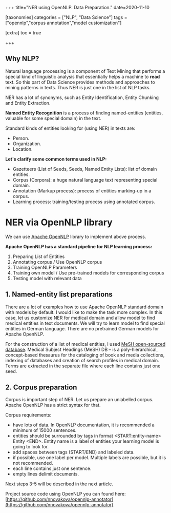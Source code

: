 +++
title="NER using OpenNLP. Data Preparation."
date=2020-11-10

[taxonomies]
categories = ["NLP", "Data Science"]
tags = ["opennlp","corpus annotation","model customization"]

[extra]
toc = true

+++

## Why NLP?

 Natural language processing is a component of Text Mining that performs a special kind of linguistic analysis that essentially helps a machine
to __read__ text. So this part of Data Science provides methods and approaches to mining patterns in texts. Thus NER is just one in the list of NLP tasks.
<!-- more -->
NER has a lot of synonyms, such as Entity Identification, Entity Chunking and Entity Extraction. 

**Named Entity Recognition** is a process of finding named-entities (entities, valuable for some special domain) in the text.

Standard kinds of entities looking for (using NER) in texts are:
- Person.
- Organization.
- Location.

__Let's clarify some common terms used in NLP:__

* Gazetteers (List of Seeds, Seeds, Named Entity Lists): list of domain entities. 
* Corpus (Corpora): a huge natural language text representing special domain.
* Annotation (Markup process): process of entities marking-up in a corpus.
* Learning process: training/testing process using annotated corpus.

# NER via OpenNLP library

We can use [Apache OpenNLP](https://opennlp.apache.org/) library to implement above process.

__Apache OpenNLP has a standard pipeline for NLP learning process:__
1) Preparing List of Entities
2) Annotating corpus / Use OpenNLP corpus
3) Training OpenNLP Parameters
4) Training own model / Use pre-trained models for corresponding corpus
5) Testing model with relevant data

## 1. Named-entity list preparations

There are a lot of examples how to use Apache OpenNLP standard domain with models by default. I would like to make the task more complex. In this case, let us
customize NER for medical domain and allow model to find medical entities in text documents.
We will try to learn model to find special entities in German language. There are no pretrained German models for Apache OpenNLP.

For the construction of a list of medical entities,  I used [MeSH open-sourced database](https://www.dimdi.de/dynamic/de/klassifikationen/weitere-klassifikationen-und-standards/mesh/index.html).
Medical Subject Headings (MeSH) DB – is a poly-hierarchical, concept-based thesaurus for the cataloging of book and media collections, indexing of databases and creation of search profiles in medical domain. Terms are extracted in the separate file where each line contains just one seed.

## 2. Corpus preparation

Corpus is important step of NER. Let us prepare an unlabelled corpus. Apache OpenNLP has a strict syntax for that. 

Corpus requirements:

- have lots of data. In OpenNLP documentation, it is recommended a minimum of 15000 sentences.
- entities should be surrounded by tags in format \<START:entity-name\> Entity \<END\>.  Entity name is a label of entities your learning model is going to look for.
- add spaces between tags (START/END) and labeled data.
- if possible, use one label per model. Multiple labels are possible, but it is not recommended.
- each line contains just one sentence. 
- empty lines delimit documents.  

Next steps 3-5 will be described in the next article.

Project source code using OpenNLP you can found here: [https://github.com/nnovakova/opennlp-annotator](https://github.com/nnovakova/opennlp-annotator)